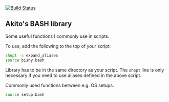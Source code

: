 [![Build Status](https://drone.akito.ooo:52222/api/badges/Akito/akito-libbash/status.svg)](https://drone.akito.ooo:52222/Akito/akito-libbash)

## Akito's BASH library

Some useful functions I commonly use in scripts.

To use, add the following to the top of your script:
```bash
shopt -s expand_aliases
source bishy.bash
```
Library has to be in the same directory as your script.
The `shopt` line is only necessary if you need to use aliases defined in the above script.

Commonly used functions between e.g. OS setups:
```bash
source setup.bash
```